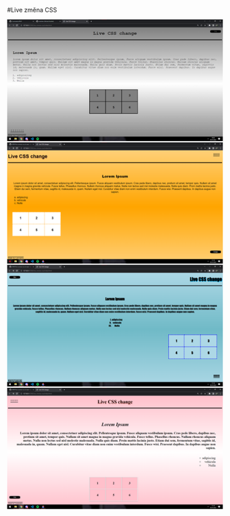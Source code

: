 #Live změna CSS

![style1.png](screenshots/style1.png)
![style2.png](screenshots/style2.png)
![style3.png](screenshots/style3.png)
![style4.png](screenshots/style4.png)
